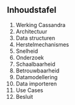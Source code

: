 ##  Inhoudstafel

1. Werking Cassandra
  1. Architectuur
  2. Data structuren
  3. Herstelmechanismes
  4. Snelheid
2. Onderzoek
  1. Schaalbaarheid
  2. Betrouwbaarheid
  3. Datamodellering
  4. Data importeren
  5. Use Cases
3. Besluit
